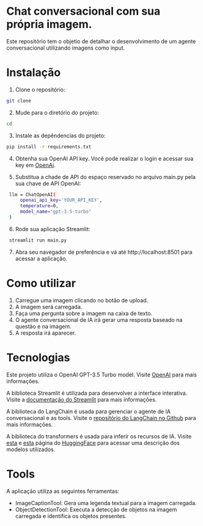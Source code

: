 # Chat conversacional com sua própria imagem.

Este repositório tem o objetio de detalhar o desenvolvimento de um agente conversacional utilizando imagens como input.

# Instalação

1. Clone o repositório:

```bash
git clone 
```

2. Mude para o diretório do projeto:
 ```bash
cd 
```

3. Instale as depêndencias do projeto:
```bash
pip install -r requirements.txt
```

4. Obtenha sua OpenAI API key. Você pode realizar o login e acessar sua key em [OpenAi](https://platform.openai.com/).

5. Substitua a chade de API do espaço reservado no arquivo main.py pela sua chave de API OpenAI:
```bash
 llm = ChatOpenAI(
     openai_api_key='YOUR_API_KEY',
     temperature=0,
     model_name="gpt-3.5-turbo"
 )
```

6. Rode sua aplicação Streamlit:
```bash
 streamlit run main.py
```

7. Abra seu navegador de preferência e vá até http://localhost:8501 para acessar a aplicação.


# Como utilizar

1. Carregue uma imagem clicando no botão de upload.
2. A imagem será carregada.
3. Faça uma pergunta sobre a imagem na caixa de texto.
4. O agente conversacional de IA irá gerar uma resposta baseado na questão e na imagem.
5. A resposta irá aparecer.

# Tecnologias

Este projeto utiliza o OpenAI GPT-3.5 Turbo model. Visite [OpenAI](https://openai.com/) para mais informações.

A biblioteca Streamlit é utilizada para desenvolver a interface interativa. Visite a [documentação do Streamlit](https://docs.streamlit.io/) para mais informações.

A biblioteca do LangChain é usada para gerenciar o agente de IA conversacional e as tools. Visite o [repositório do LangChain no Github](https://github.com/langchain-ai/langchain) para mais informações.

A biblioteca do transformers é usada para inferir os recursos de IA. Visite [esta](https://huggingface.co/Salesforce/blip-image-captioning-large) e [esta](https://huggingface.co/facebook/detr-resnet-50) página do [HuggingFace](https://huggingface.co/) para acessar uma descrição dos modelos utilizados. 

# Tools

A aplicação utiliza as seguintes ferramentas:

* ImageCaptionTool: Gera uma legenda textual para a imagem carregada.
* ObjectDetectionTool: Executa a detecção de objetos na imagem carregada e identifica os objetos presentes.